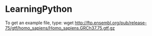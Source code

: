 # LearningPython
To get an example file, type:
wget http://ftp.ensembl.org/pub/release-75/gtf/homo_sapiens/Homo_sapiens.GRCh37.75.gtf.gz
